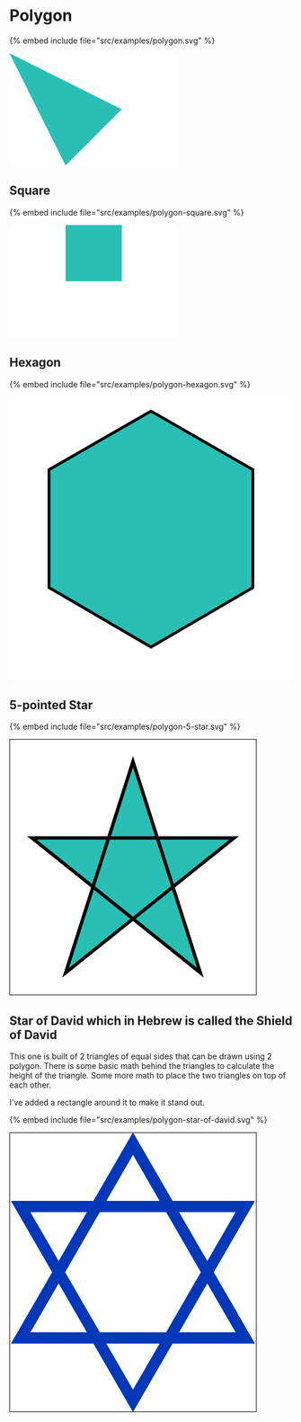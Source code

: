 # Polygon

{% embed include file="src/examples/polygon.svg" %}

![Polygon](../examples/polygon.svg)

## Square

{% embed include file="src/examples/polygon-square.svg" %}

![Square](../examples/polygon-square.svg)

## Hexagon

{% embed include file="src/examples/polygon-hexagon.svg" %}

![Hexagon](../examples/polygon-hexagon.svg)

## 5-pointed Star

{% embed include file="src/examples/polygon-5-star.svg" %}

![5-point star](../examples/polygon-5-star.svg)

## Star of David which in Hebrew is called the Shield of David

This one is built of 2 triangles of equal sides that can be drawn using 2 polygon.
There is some basic math behind the triangles to calculate the height of the triangle.
Some more math to place the two triangles on top of each other.

I've added a rectangle around it to make it stand out.

{% embed include file="src/examples/polygon-star-of-david.svg" %}

![Star of David](../examples/polygon-star-of-david.svg)


